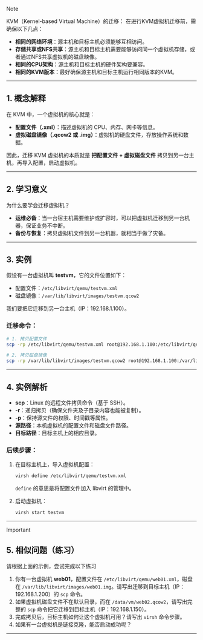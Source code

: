 > [!note]
> KVM（Kernel-based Virtual Machine）的迁移：
> 在进行KVM虚拟机迁移前，需确保以下几点：
> - **相同的网络环境**：源主机和目标主机必须能够互相访问。
> - **存储共享或NFS共享**：源主机和目标主机需要能够访问同一个虚拟机存储，或者通过NFS共享虚拟机的磁盘映像。
> - **相同的CPU架构**：源主机和目标主机的硬件架构要兼容。
> - **相同的KVM版本**：最好确保源主机和目标主机运行相同版本的KVM。
> 

---

## 1. 概念解释
在 KVM 中，一个虚拟机的核心就是：
- **配置文件（.xml）**：描述虚拟机的 CPU、内存、网卡等信息。
- **虚拟磁盘镜像（.qcow2 或 .img）**：虚拟机的硬盘文件，存放操作系统和数据。  

因此，迁移 KVM 虚拟机的本质就是 **把配置文件 + 虚拟磁盘文件** 拷贝到另一台主机，再导入配置，启动虚拟机。

---

## 2. 学习意义
为什么要学会迁移虚拟机？
- **运维必备**：当一台宿主机需要维护或扩容时，可以把虚拟机迁移到另一台机器，保证业务不中断。  
- **备份与恢复**：拷贝虚拟机文件到另一台机器，就相当于做了灾备。  

---

## 3. 实例
假设有一台虚拟机叫 **testvm**，它的文件位置如下：  
- 配置文件：`/etc/libvirt/qemu/testvm.xml`  
- 磁盘镜像：`/var/lib/libvirt/images/testvm.qcow2`

我们要把它迁移到另一台主机（IP：192.168.1.100）。  

### 迁移命令：
```bash
# 1. 拷贝配置文件
scp -rp /etc/libvirt/qemu/testvm.xml root@192.168.1.100:/etc/libvirt/qemu/

# 2. 拷贝磁盘镜像
scp -rp /var/lib/libvirt/images/testvm.qcow2 root@192.168.1.100:/var/lib/libvirt/images/
```

---

## 4. 实例解析
- **scp**：Linux 的远程文件拷贝命令（基于 SSH）。  
- **-r**：递归拷贝（确保文件夹及子目录内容也能被复制）。  
- **-p**：保持源文件的权限、时间戳等属性。  
- **源路径**：本机虚拟机的配置文件和磁盘文件路径。  
- **目标路径**：目标主机上的相应目录。  

### 后续步骤：
1. 在目标主机上，导入虚拟机配置：
   ```bash
   virsh define /etc/libvirt/qemu/testvm.xml
   ```
   `define` 的意思是将配置文件加入 libvirt 的管理中。  

2. 启动虚拟机：
   ```bash
   virsh start testvm
   ```

---

> [!IMPORTANT]
> ## 5. 相似问题（练习）
> 请根据上面的示例，尝试完成以下练习 
> 1. 你有一台虚拟机 **web01**，配置文件在 `/etc/libvirt/qemu/web01.xml`，磁盘在 `/var/lib/libvirt/images/web01.img`。请写出迁移到目标主机（IP：192.168.1.200）的 `scp` 命令。  
> 2. 如果虚拟机磁盘文件不在默认目录，而在 `/data/vm/web02.qcow2`，请写出完整的 `scp` 命令把它迁移到目标主机（IP：192.168.1.150）。  
> 3. 完成拷贝后，目标主机如何让这个虚拟机可用？请写出 `virsh` 命令步骤。  
> 4. 如果有一台虚拟机是链接克隆，能否启动成功呢？
---